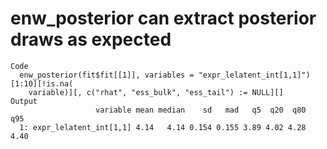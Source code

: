 # enw_posterior can extract posterior draws as expected

    Code
      enw_posterior(fit$fit[[1]], variables = "expr_lelatent_int[1,1]")[1:10][!is.na(
        variable)][, c("rhat", "ess_bulk", "ess_tail") := NULL][]
    Output
                       variable mean median    sd   mad   q5  q20  q80  q95
      1: expr_lelatent_int[1,1] 4.14   4.14 0.154 0.155 3.89 4.02 4.28 4.40

